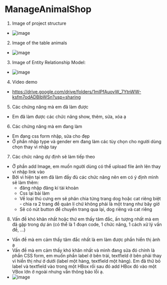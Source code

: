 ﻿# ManageAnimalShop
1. Image of project structure
- ![image](https://user-images.githubusercontent.com/96386282/173349805-8885fbb5-ddf0-4c2e-9c41-6af074946d25.png)
2. Image of the table animals
- ![image](https://user-images.githubusercontent.com/96386282/173350082-f3bd1c2f-f86e-4d74-a0d3-0ad004f480b0.png)
3. Image of Entity Relationship Model:
-  ![image](https://user-images.githubusercontent.com/96386282/173353814-bcd2e047-d15d-4480-b707-fff56b404090.png)
4. Video demo
- https://drive.google.com/drive/folders/1mIPfAuovW_7YtnWW-ksfm7odADBlbWSn?usp=sharing
5. Các chứng năng mà em đã làm được 
- Em đã làm được các chức năng show, thêm, sửa, xóa ạ
6. Các chứng năng mà em đang làm
- Em đang css form nhập, sửa cho đẹp
- Ở phần nhập type và gender em đang làm các tùy chọn cho người dùng chọn thay vì nhập tay 
7. Các chức năng dự định sẽ làm tiếp theo
- Ở phần add Image, em muốn người dùng có thể upload file ảnh lên thay vì nhập link vào 
- Bởi vì hiện tại em đã làm đầy đủ các chức năng nên em có ý định mình sẽ làm thêm:
  + đăng nhập đăng kí tài khoản
  + Css lại bài làm
  + Về loại thú cưng em sẽ phân chia từng trang dog hoặc cat riêng biệt - chia ra 2 trang để quản lí chứ không phải là một trang như bây giờ
  + Sẽ có nút button để chuyển trang qua lại, dog riêng và cat riêng
8. Vấn đề khó khăn nhất hoặc thứ em thấy tâm đắc, ấn tượng nhất  mà em đã gặp trong dự án (có thể là 1 đoạn code, 1 chức năng, 1 cách xử lý vấn đề, ...) 
- Vấn đề mà em cảm thấy tâm đắc nhất là em làm được phần hiển thị ảnh ạ
- Vấn đề mà em cảm thấy khó khăn nhất và mình đang sửa đó chính là phần CSS form, em muốn phần label ở bên trái, textfield ở bên phải thay vì hiển thị như ở dưới (label một hàng, textfield một hàng). Em đã thử bỏ label và textfield vào trong một HBox rồi sau đó add HBox đó vào một VBox lớn ở ngoài nhưng vần thông báo lỗi ạ. 
- ![image](https://user-images.githubusercontent.com/96386282/173567364-f4d10365-3ce4-4e9a-9dfd-e4b6b852fb5d.png)

